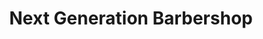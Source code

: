 ---
title: "Next Generation Barbershop"
url: /llanelli/next-generation-barbershop/
shop: Friseur
---